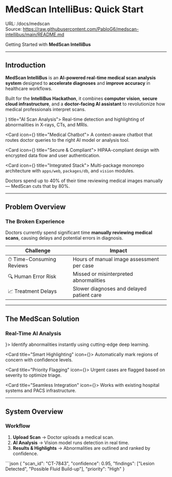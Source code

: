 # MedScan IntelliBus: Quick Start  
URL: /docs/medscan  
Source: https://raw.githubusercontent.com/PabloG6/medscan-intellibus/main/README.md  

Getting Started with **MedScan IntelliBus**

---

## Introduction

**MedScan IntelliBus** is an **AI-powered real-time medical scan analysis system** designed to **accelerate diagnoses** and **improve accuracy** in healthcare workflows.

Built for the **IntelliBus Hackathon**, it combines **computer vision**, **secure cloud infrastructure**, and a **doctor-facing AI assistant** to revolutionize how medical professionals interpret scans.

<Cards>
  <Card icon={<Brain className="text-green-300" />} title="AI Scan Analysis">
    Real-time detection and highlighting of abnormalities in X-rays, CTs, and MRIs.
  </Card>

  <Card icon={<MessageSquare className="text-blue-300" />} title="Medical Chatbot">
    A context-aware chatbot that routes doctor queries to the right AI model or analysis tool.
  </Card>

  <Card icon={<ShieldCheck className="text-purple-300" />} title="Secure & Compliant">
    HIPAA-compliant design with encrypted data flow and user authentication.
  </Card>

  <Card icon={<CpuIcon />} title="Integrated Stack">
    Multi-package monorepo architecture with `apps/web`, `packages/db`, and `vision` modules.
  </Card>
</Cards>

<Callout title="Why MedScan?">
  Doctors spend up to 40% of their time reviewing medical images manually — MedScan cuts that by 80%.
</Callout>

---

## Problem Overview

### The Broken Experience

Doctors currently spend significant time **manually reviewing medical scans**, causing delays and potential errors in diagnosis.

| Challenge | Impact |
|------------|---------|
| ⏱ Time-Consuming Reviews | Hours of manual image assessment per case |
| 🔍 Human Error Risk | Missed or misinterpreted abnormalities |
| 📈 Treatment Delays | Slower diagnoses and delayed patient care |

---

## The MedScan Solution

### Real-Time AI Analysis

<Cards>
  <Card title="Instant Detection" icon={<Zap />}>
    Identify abnormalities instantly using cutting-edge deep learning.
  </Card>

  <Card title="Smart Highlighting" icon={<Highlight />}>
    Automatically mark regions of concern with confidence levels.
  </Card>

  <Card title="Priority Flagging" icon={<AlertTriangle />}>
    Urgent cases are flagged based on severity to optimize triage.
  </Card>

  <Card title="Seamless Integration" icon={<Layers />}>
    Works with existing hospital systems and PACS infrastructure.
  </Card>
</Cards>

---

## System Overview

### Workflow

1. **Upload Scan** → Doctor uploads a medical scan.  
2. **AI Analysis** → Vision model runs detection in real time.  
3. **Results & Highlights** → Abnormalities are outlined and ranked by confidence.

<CodeBlockTabs defaultValue="json">
  <CodeBlockTab value="json">
  ```json
  {
    "scan_id": "CT-7843",
    "confidence": 0.95,
    "findings": ["Lesion Detected", "Possible Fluid Build-up"],
    "priority": "High"
  }
